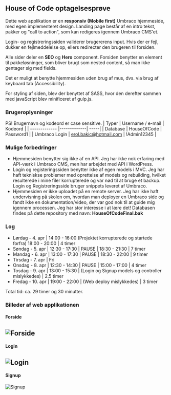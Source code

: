 ## House of Code optagelsesprøve

Dette web applikation er en **responsiv (Mobile first)** Umbraco hjemmeside, med egen implementeret design. 
Landing page består af en intro tekst, pakker og "call to action", som kan redigeres igennem Umbraco CMS'et.

Login- og registreringssiden validerer brugererens input. Hvis der er fejl, dukker en fejlmeddelelse op, ellers redirecter den brugeren til forsiden.

Alle sider deler en **SEO** og **Hero** component. Forsiden benytter en element til pakkeløsninger, som bliver brugt som nested content, så man ikke gentager sig med fields.

Det er muligt at benytte hjemmesiden uden brug af mus, dvs. via brug af keyboard tab (Accessibility).

For styling af siden, blev der benyttet af SASS, hvor den derefter sammen med javaScript blev minificeret af gulp.js.

### Brugeroplysninger
PS! Brugernavn og kodeord er case sensitive.
| Typer        | Username / e-mail           | Kodeord  |
| ------------- |-------------| -----|
| Database      | HouseOfCode | Password1 |
| Umbraco Login      | erol.bakic@hotmail.com      |   !Admin12345 |

### Mulige forbedringer
- Hjemmesiden benytter sig ikke af en API. Jeg har ikke nok erfaring med API-værk i Umbraco CMS, men har arbejdet med API i WordPress.
- Login og registeringssiden benytter ikke af egen models i MVC. Jeg har haft tekniskse problemer med oprettelse af models og rebuilding, hvilket resulterede i mine filer korrupterede og var nød til at bruge et backup. Login og Registreringsside bruger snippets leveret af Umbraco.
- Hjemmesiden er ikke uploadet på en remote server. Jeg har ikke haft undervisning på skolen om, hvordan man deployer en Umbraco side og fandt ikke en dokumentation/video, der var god nok til at guide mig igennem processen. Jeg har stor interesse i at lære det! Databasen findes på dette repository med navn: **HouseOfCodeFinal.bak**


### Log
- Lørdag - 4. apr | 14:00 - 16:00 (Projektet korrupterede og startede forfra) 18:00 - 20:00 | 4 timer
- Søndag - 5. apr | 12:30 - 17:30 | PAUSE | 18:30 - 21:30 | 7 timer
- Mandag - 6. apr | 13:00 - 17:30 | PAUSE | 18:30 - 22:00 | 9 timer
- Tirsdag - 7. apr | Fri
- Onsdag - 8. apr | 12:30 - 14:30 | PAUSE | 15:00 - 17:00 | 4 timer
- Tosdag - 9. apr | 13:00 - 15:30 | (Login og Signup models og controller mislykkedes) | 2.5 timer
- Fredag - 10. apr | 19:00 - 22:00 | (Web deploy mislykkedes) | 3 timer

Total tid: ca. 29 timer og 30 minutter.

### Billeder af web applikationen
#### Forside
![Forside](https://i.imgur.com/1tTDmhV.png "Forside")
----
#### Login
![Login](https://i.imgur.com/PMVxnXl.png "Login")
----
#### Signup
![Signup](https://i.imgur.com/ZV0xRYq.png "Signup")
